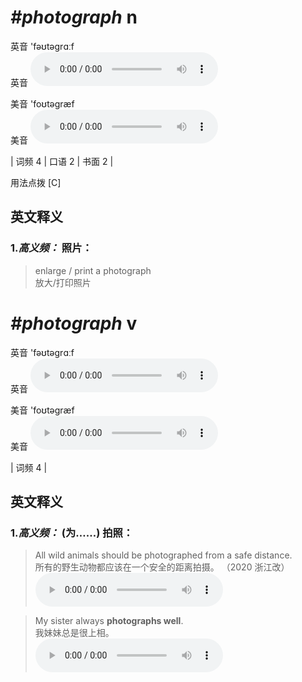 # ***\#photograph*** n
英音 'fəʊtəɡrɑːf  
英音
<audio src="./media/photograph-B.aac" controls="controls"></audio>

美音 'foʊtəɡræf  
美音
<audio src="./media/photograph.aac" controls="controls"></audio>



| 词频 4 | 口语 2 | 书面 2 |  

用法点拨  [C]

英文释义
---
### 1.*高义频：* **照片：**  

 > enlarge / print a photograph   
 > 放大/打印照片    


# ***\#photograph*** v
英音 'fəʊtəɡrɑːf  
英音
<audio src="./media/photograph-B.aac" controls="controls"></audio>

美音 'foʊtəɡræf  
美音
<audio src="./media/photograph.aac" controls="controls"></audio>



| 词频 4 |  

英文释义
---
### 1.*高义频：* **(为……) 拍照：**  

 > All wild animals should be photographed from a safe distance.  
 > 所有的野生动物都应该在一个安全的距离拍摄。  （2020 浙江改）  
<audio src="./media/All wild animals should be photographed from a safe distance2_AAC.aac" controls="controls"></audio>

 > My sister always **photographs well**.  
 > 我妹妹总是很上相。    
<audio src="./media/My sister always photographs well_AAC.aac" controls="controls"></audio>


